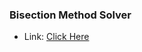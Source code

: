 ### Bisection Method Solver
- Link: [Click Here](https://fatin007.github.io/Bisection_Method_Calculator/)